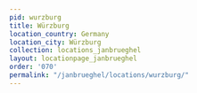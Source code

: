 ```yaml
---
pid: wurzburg
title: Würzburg
location_country: Germany
location_city: Würzburg
collection: locations_janbrueghel
layout: locationpage_janbrueghel
order: '070'
permalink: "/janbrueghel/locations/wurzburg/"
---
```

